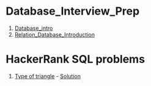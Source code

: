 # Database_Interview_Prep

1. [Database_intro](./Database_intro.md)
2. [Relation_Database_Introduction](./Relation_Database_Introduction.md)



# HackerRank SQL problems
1. [Type of triangle](https://www.hackerrank.com/challenges/what-type-of-triangle/problem?isFullScreen=true) - [Solution](./TRIANGLES.SQL)
